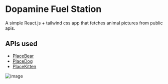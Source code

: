 # Dopamine Fuel Station
A simple React.js + tailwind css app that fetches animal pictures from public apis. 
## APIs used
- [PlaceBear](https://placebear.com/)
- [PlaceDog](https://place.dog/)
- [PlaceKitten](https://placekitten.com/)

![image](https://user-images.githubusercontent.com/43113092/234633780-2cd060d1-110d-4478-ba05-1026418c8e75.png)
